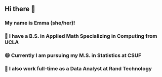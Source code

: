 ## Hi there 👋

### My name is Emma (she/her)!
### 🌱 I have a B.S. in Applied Math Specializing in Computing from UCLA
### 😄 Currently I am pursuing my M.S. in Statistics at CSUF
### 👯 I also work full-time as a Data Analyst at Rand Technology

<!--
**emmakbradley/emmakbradley** is a ✨ _special_ ✨ repository because its `README.md` (this file) appears on your GitHub profile.

Here are some ideas to get you started:

- 🔭 I’m currently working on ...
- 🌱 I’m currently learning ...
- 👯 I’m looking to collaborate on ...
- 🤔 I’m looking for help with ...
- 💬 Ask me about ...
- 📫 How to reach me: ...
- 😄 Pronouns: ...
- ⚡ Fun fact: ...
-->

